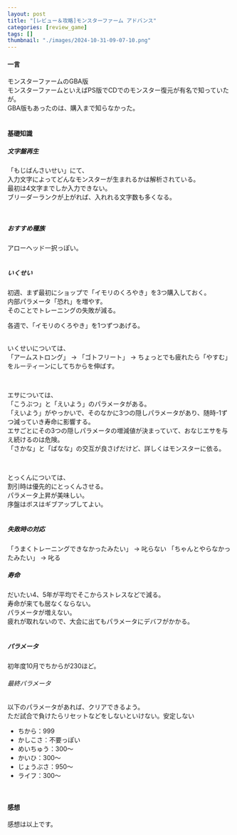 ```yaml
---
layout: post
title: "[レビュー＆攻略]モンスターファーム アドバンス"
categories: [review_game]
tags: []
thumbnail: "./images/2024-10-31-09-07-10.png"
---
```


#### 一言
モンスターファームのGBA版  
モンスターファームといえばPS版でCDでのモンスター復元が有名で知っていたが。  
GBA版もあったのは、購入まで知らなかった。  
<br>
  

#### 基礎知識  
##### 文字盤再生　
「もじばんさいせい」にて、  
入力文字によってどんなモンスターが生まれるかは解析されている。  
最初は4文字までしか入力できない。  
ブリーダーランクが上がれば、入れれる文字数も多くなる。  

<br>

##### おすすめ種族
アローヘッド一択っぽい。  
<br>

##### いくせい
初週、まず最初にショップで「イモリのくろやき」を3つ購入しておく。  
内部パラメータ「恐れ」を増やす。  
そのことでトレーニングの失敗が減る。  

各週で、「イモリのくろやき」を1つずつあげる。  
<br>

いくせいについては、  
「アームストロング」 → 「ゴトフリート」 → ちょっとでも疲れたら「やすむ」
をルーティーンにしてちからを伸ばす。  

<br>

エサについては、  
「こうぶつ」と「えいよう」のパラメータがある。  
「えいよう」がやっかいで、そのなかに3つの隠しパラメータがあり、随時-1ずつ減っていき寿命に影響する。  
エサごとにその3つの隠しパラメータの増減値が決まっていて、おなじエサを与え続けるのは危険。  
「さかな」と「ばなな」の交互が良さげだけど、詳しくはモンスターに依る。  
  
<br>

とっくんについては、  
割引時は優先的にとっくんさせる。  
パラメータ上昇が美味しい。  
序盤はボスはギブアップしてよい。  
<br>




##### 失敗時の対応
「うまくトレーニングできなかったみたい」 → 叱らない
「ちゃんとやらなかったみたい」 → 叱る
<br>

##### 寿命
だいたい4、5年が平均でそこからストレスなどで減る。  
寿命が来ても居なくならない。  
パラメータが増えない。  
疲れが取れないので、大会に出てもパラメータにデバフがかかる。  
<br>


##### パラメータ
初年度10月でちからが230ほど。  

###### 最終パラメータ
以下のパラメータがあれば、クリアできるよう。  
ただ試合で負けたらリセットなどをしないといけない。安定しない  
- ちから：999
- かしこさ：不要っぽい
- めいちゅう：300〜
- かいひ：300〜
- じょうぶさ：950〜
- ライフ：300〜

<br>

#### 感想
感想は以上です。  
<br>